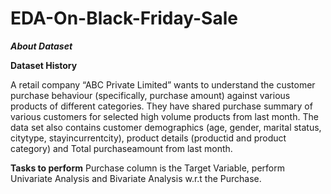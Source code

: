 # EDA-On-Black-Friday-Sale

**_About Dataset_**

**Dataset History**

A retail company “ABC Private Limited” wants to understand the customer purchase behaviour (specifically, purchase amount) against various products of different categories. They have shared purchase summary of various customers for selected high volume products from last month.
The data set also contains customer demographics (age, gender, marital status, citytype, stayincurrentcity), product details (productid and product category) and Total purchaseamount from last month.

**Tasks to perform**
Purchase column is the Target Variable, perform Univariate Analysis and Bivariate Analysis w.r.t the Purchase.
